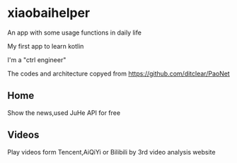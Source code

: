 # xiaobaihelper
An app with some usage functions in daily life

My first app to learn kotlin

I'm a "ctrl engineer" 

The codes and architecture copyed from https://github.com/ditclear/PaoNet

## Home
Show the news,used JuHe API for free

## Videos
Play videos form Tencent,AiQiYi or Bilibili by 3rd video analysis website
